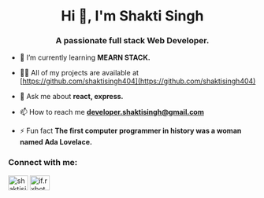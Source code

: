 <h1 align="center">Hi 👋, I'm Shakti Singh</h1>
<h3 align="center">A passionate full stack Web Developer.</h3>


- 🌱 I’m currently learning **MEARN STACK.**

- 👨‍💻 All of my projects are available at [https://github.com/shaktisingh404](https://github.com/shaktisingh404)

- 💬 Ask me about **react, express.**

- 📫 How to reach me **developer.shaktisingh@gmail.com**

- ⚡ Fun fact **The first computer programmer in history was a woman named Ada Lovelace.**

<h3 align="left">Connect with me:</h3>
<p align="left">
<a href="https://linkedin.com/in/shaktisingh404" target="blank"><img align="center" src="https://raw.githubusercontent.com/rahuldkjain/github-profile-readme-generator/master/src/images/icons/Social/linked-in-alt.svg" alt="shaktisingh404" height="30" width="40" /></a>
<a href="https://instagram.com/if.rxbot" target="blank"><img align="center" src="https://raw.githubusercontent.com/rahuldkjain/github-profile-readme-generator/master/src/images/icons/Social/instagram.svg" alt="if.rxbot" height="30" width="40" /></a>
</p>
